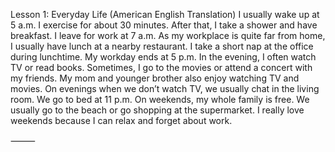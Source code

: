 
Lesson 1: Everyday Life (American English Translation)
I usually wake up at 5 a.m. I exercise for about 30 minutes. After that, I take a shower and have breakfast. I leave for work at 7 a.m.
As my workplace is quite far from home, I usually have lunch at a nearby restaurant. I take a short nap at the office during lunchtime. My workday ends at 5 p.m.
In the evening, I often watch TV or read books. Sometimes, I go to the movies or attend a concert with my friends.
My mom and younger brother also enjoy watching TV and movies. On evenings when we don’t watch TV, we usually chat in the living room. We go to bed at 11 p.m.
On weekends, my whole family is free. We usually go to the beach or go shopping at the supermarket.
I really love weekends because I can relax and forget about work.

⸻